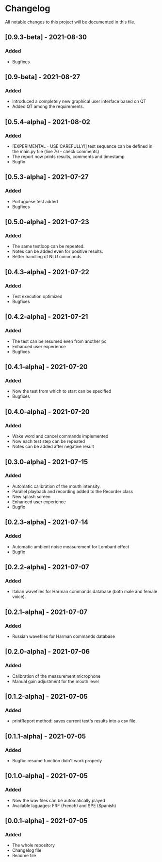 # Changelog
All notable changes to this project will be documented in this file.

## [0.9.3-beta] - 2021-08-30
### Added
- Bugfixes

## [0.9-beta] - 2021-08-27
### Added
- Introduced a completely new graphical user interface based on QT
- Added QT among the requirements.
 
## [0.5.4-alpha] - 2021-08-02
### Added
- [EXPERIMENTAL - USE CAREFULLY!] test sequence can be defined in the main.py file (line 76 - check comments)
- The report now prints results, comments and timestamp
- Bugfix

## [0.5.3-alpha] - 2021-07-27
### Added
- Portuguese test added
- Bugfixes

## [0.5.0-alpha] - 2021-07-23
### Added
- The same testloop can be repeated.
- Notes can be added even for positive results.
- Better handling of NLU commands

## [0.4.3-alpha] - 2021-07-22
### Added
- Test execution optimized
- Bugfixes

## [0.4.2-alpha] - 2021-07-21
### Added
- The test can be resumed even from another pc
- Enhanced user experience
- Bugfixes

## [0.4.1-alpha] - 2021-07-20
### Added
- Now the test from which to start can be specified
- Bugfixes

## [0.4.0-alpha] - 2021-07-20
### Added
- Wake word and cancel commands implemented
- Now each test step can be repeated
- Notes can be added after negative result

## [0.3.0-alpha] - 2021-07-15
### Added
- Automatic calibration of the mouth intensity.
- Parallel playback and recording added to the Recorder class
- New splash screen
- Enhanced user experience
- Bugfix

## [0.2.3-alpha] - 2021-07-14
### Added
- Automatic ambient noise measurement for Lombard effect
- Bugfix

## [0.2.2-alpha] - 2021-07-07
### Added
- Italian wavefiles for Harman commands database (both male and female voice).

## [0.2.1-alpha] - 2021-07-07
### Added
- Russian wavefiles for Harman commands database

## [0.2.0-alpha] - 2021-07-06
### Added
- Calibration of the measurement microphone
- Manual gain adjustment for the mouth level

## [0.1.2-alpha] - 2021-07-05
### Added
- printReport method: saves current test's results into a csv file.

## [0.1.1-alpha] - 2021-07-05
### Added
- Bugfix: resume function didn't work properly

## [0.1.0-alpha] - 2021-07-05
### Added
- Now the wav files can be automatically played
- Available laguages: FRF (French) and SPE (Spanish)

## [0.0.1-alpha] - 2021-07-05
### Added
- The whole repository
- Changelog file
- Readme file
